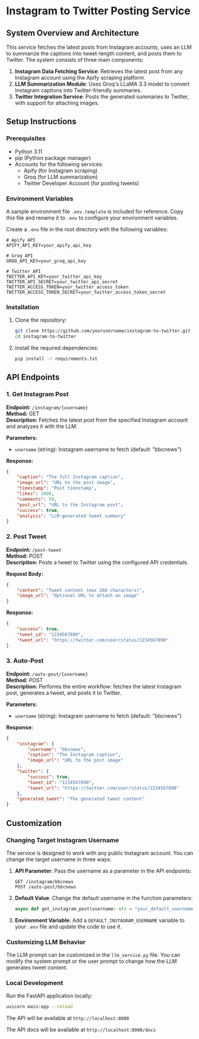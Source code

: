 # Instagram to Twitter Posting Service

## System Overview and Architecture

This service fetches the latest posts from Instagram accounts, uses an LLM to summarize the captions into tweet-length content, and posts them to Twitter. The system consists of three main components:

1. **Instagram Data Fetching Service**: Retrieves the latest post from any Instagram account using the Apify scraping platform.
2. **LLM Summarization Module**: Uses Groq's LLaMA 3.3 model to convert Instagram captions into Twitter-friendly summaries.
3. **Twitter Integration Service**: Posts the generated summaries to Twitter, with support for attaching images.

## Setup Instructions

### Prerequisites

- Python 3.11
- pip (Python package manager)
- Accounts for the following services:
  - Apify (for Instagram scraping)
  - Groq (for LLM summarization)
  - Twitter Developer Account (for posting tweets)

### Environment Variables

A sample environment file `.env.template` is included for reference. Copy this file and rename it to `.env` to configure your environment variables.

Create a `.env` file in the root directory with the following variables:

```
# Apify API
APIFY_API_KEY=your_apify_api_key

# Groq API
GROQ_API_KEY=your_groq_api_key

# Twitter API
TWITTER_API_KEY=your_twitter_api_key
TWITTER_API_SECRET=your_twitter_api_secret
TWITTER_ACCESS_TOKEN=your_twitter_access_token
TWITTER_ACCESS_TOKEN_SECRET=your_twitter_access_token_secret
```

### Installation

1. Clone the repository:

   ```bash
   git clone https://github.com/yourusername/instagram-to-twitter.git
   cd instagram-to-twitter
   ```

2. Install the required dependencies:
   ```bash
   pip install -r requirements.txt
   ```

## API Endpoints

### 1. Get Instagram Post

**Endpoint:** `/instagram/{username}`  
**Method:** GET  
**Description:** Fetches the latest post from the specified Instagram account and analyzes it with the LLM.

**Parameters:**

- `username` (string): Instagram username to fetch (default: "bbcnews")

**Response:**

```json
{
	"caption": "The full Instagram caption",
	"image_url": "URL to the post image",
	"timestamp": "Post timestamp",
	"likes": 1000,
	"comments": 50,
	"post_url": "URL to the Instagram post",
	"success": true,
	"analysis": "LLM-generated tweet summary"
}
```

### 2. Post Tweet

**Endpoint:** `/post-tweet`  
**Method:** POST  
**Description:** Posts a tweet to Twitter using the configured API credentials.

**Request Body:**

```json
{
	"content": "Tweet content (max 280 characters)",
	"image_url": "Optional URL to attach an image"
}
```

**Response:**

```json
{
	"success": true,
	"tweet_id": "1234567890",
	"tweet_url": "https://twitter.com/user/status/1234567890"
}
```

### 3. Auto-Post

**Endpoint:** `/auto-post/{username}`  
**Method:** POST  
**Description:** Performs the entire workflow: fetches the latest Instagram post, generates a tweet, and posts it to Twitter.

**Parameters:**

- `username` (string): Instagram username to fetch (default: "bbcnews")

**Response:**

```json
{
	"instagram": {
		"username": "bbcnews",
		"caption": "The Instagram caption",
		"image_url": "URL to the post image"
	},
	"twitter": {
		"success": true,
		"tweet_id": "1234567890",
		"tweet_url": "https://twitter.com/user/status/1234567890"
	},
	"generated_tweet": "The generated tweet content"
}
```

## Customization

### Changing Target Instagram Username

The service is designed to work with any public Instagram account. You can change the target username in three ways:

1. **API Parameter**: Pass the username as a parameter in the API endpoints:

   ```
   GET /instagram/bbcnews
   POST /auto-post/bbcnews
   ```

2. **Default Value**: Change the default username in the function parameters:

   ```python
   async def get_instagram_post(username: str = "your_default_username"):
   ```

3. **Environment Variable**: Add a `DEFAULT_INSTAGRAM_USERNAME` variable to your `.env` file and update the code to use it.

### Customizing LLM Behavior

The LLM prompt can be customized in the `llm_service.py` file. You can modify the system prompt or the user prompt to change how the LLM generates tweet content.

### Local Development

Run the FastAPI application locally:

```bash
uvicorn main:app --reload
```

The API will be available at `http://localhost:8000`

The API docs will be available at `http://localhost:8000/docs`
